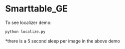 # Smarttable_GE

To see localizer demo:

```
python localize.py 
```
*there is a 5 second sleep per image in the above demo  

